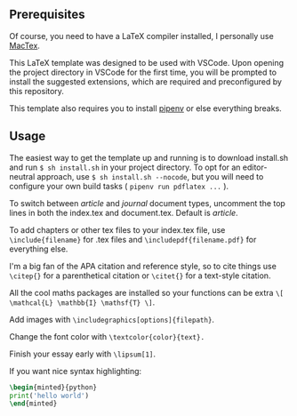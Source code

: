 ## Prerequisites

Of course, you need to have a LaTeX compiler installed, I personally use [MacTex](https://formulae.brew.sh/cask/mactex-no-gui).

This LaTeX template was designed to be used with VSCode. Upon opening the project directory in VSCode for the first time, you will be prompted to install the suggested extensions, which are required and preconfigured by this repository.

This template also requires you to install [pipenv](https://pypi.org/project/pipenv/) or else everything breaks.

## Usage

The easiest way to get the template up and running is to download install.sh and run `$ sh install.sh` in your project directory. To opt for an editor-neutral approach, use `$ sh install.sh --nocode`, but you will need to configure your own build tasks ( `pipenv run pdflatex ...` ).

To switch between _article_ and _journal_ document types, uncomment the top lines in both the index.tex and document.tex. Default is _article_.

To add chapters or other tex files to your index.tex file, use `\include{filename}` for .tex files and `\includepdf{filename.pdf}` for everything else.

I'm a big fan of the APA citation and reference style, so to cite things use `\citep{}` for a parenthetical citation or `\citet{}` for a text-style citation.

All the cool maths packages are installed so your functions can be extra `\[ \mathcal{L} \mathbb{I} \mathsf{T} \]`.

Add images with `\includegraphics[options]{filepath}`.

Change the font color with `\textcolor{color}{text}.`

Finish your essay early with `\lipsum[1]`.

If you want nice syntax highlighting:

```latex
\begin{minted}{python}
print('hello world')
\end{minted}
```

